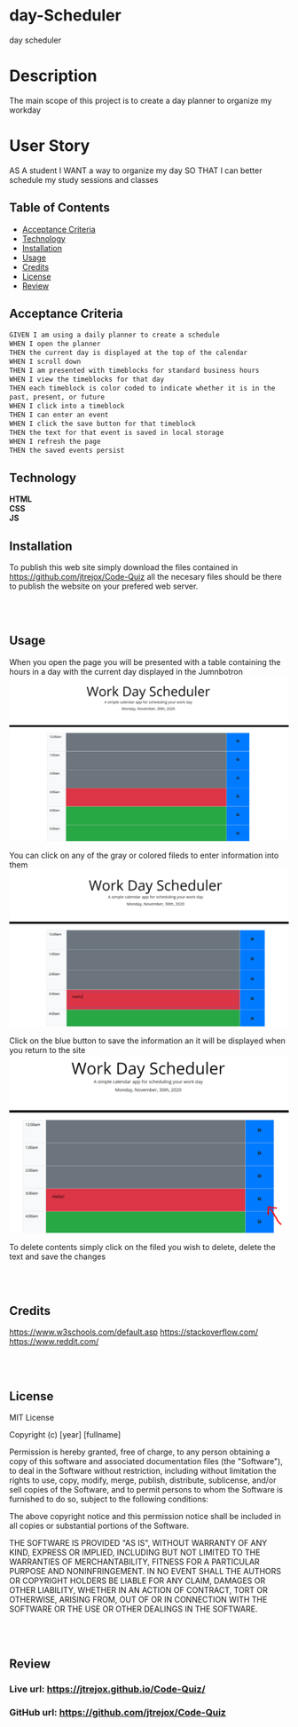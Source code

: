 # day-Scheduler
day scheduler


# Description
The main scope of this project is to create a day planner to organize my workday

# User Story
AS A student
I WANT a way to organize my day 
SO THAT I can better schedule my study sessions and classes

## Table of Contents
* [Acceptance Criteria](#Acceptance)
* [Technology](#Technology)
* [Installation](#Installation)
* [Usage](#Usage)
* [Credits](#Credits)
* [License](#License)
* [Review](#Review)


## Acceptance Criteria

```
GIVEN I am using a daily planner to create a schedule
WHEN I open the planner
THEN the current day is displayed at the top of the calendar
WHEN I scroll down
THEN I am presented with timeblocks for standard business hours
WHEN I view the timeblocks for that day
THEN each timeblock is color coded to indicate whether it is in the past, present, or future
WHEN I click into a timeblock
THEN I can enter an event
WHEN I click the save button for that timeblock
THEN the text for that event is saved in local storage
WHEN I refresh the page
THEN the saved events persist
```

## Technology

**HTML**
<br>
**CSS**
<br>
**JS**

## Installation

To publish this web site simply download the files contained in https://github.com/jtrejox/Code-Quiz all the necesary files should be there to publish the website on your prefered web server.

<br>
<br>

## Usage

When you open the page you will be presented with a table containing the hours in a day with the current day displayed in the Jumnbotron
![alt text](./Assets/main.png)

You can click on any of the gray or colored fileds to enter information into them
![alt text](./Assets/input.png)

Click on the blue button to save the information an it will be displayed when you return to the site
![alt text](./Assets/save.png)

To delete contents simply click on the filed you wish to delete, delete the text and save the changes

<Br>
<Br>

## Credits

https://www.w3schools.com/default.asp
https://stackoverflow.com/
https://www.reddit.com/

<Br>
<Br>



## License
MIT License

Copyright (c) [year] [fullname]

Permission is hereby granted, free of charge, to any person obtaining a copy
of this software and associated documentation files (the "Software"), to deal
in the Software without restriction, including without limitation the rights
to use, copy, modify, merge, publish, distribute, sublicense, and/or sell
copies of the Software, and to permit persons to whom the Software is
furnished to do so, subject to the following conditions:

The above copyright notice and this permission notice shall be included in all
copies or substantial portions of the Software.

THE SOFTWARE IS PROVIDED "AS IS", WITHOUT WARRANTY OF ANY KIND, EXPRESS OR
IMPLIED, INCLUDING BUT NOT LIMITED TO THE WARRANTIES OF MERCHANTABILITY,
FITNESS FOR A PARTICULAR PURPOSE AND NONINFRINGEMENT. IN NO EVENT SHALL THE
AUTHORS OR COPYRIGHT HOLDERS BE LIABLE FOR ANY CLAIM, DAMAGES OR OTHER
LIABILITY, WHETHER IN AN ACTION OF CONTRACT, TORT OR OTHERWISE, ARISING FROM,
OUT OF OR IN CONNECTION WITH THE SOFTWARE OR THE USE OR OTHER DEALINGS IN THE
SOFTWARE.

<br><br>

## Review

### Live url: https://jtrejox.github.io/Code-Quiz/
### GitHub url: https://github.com/jtrejox/Code-Quiz

